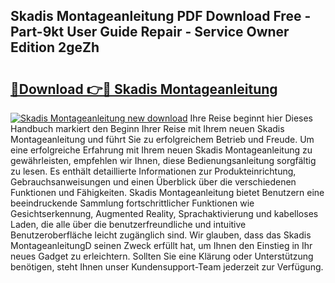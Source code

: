 ## Skadis Montageanleitung PDF Download Free - Part-9kt User Guide Repair - Service Owner Edition 2geZh

# <h2><a href="http://df8a3qz.blite.top/?on=Skadis+Montageanleitung">🔗Download 👉🔴 Skadis Montageanleitung</a></h2>

[![Skadis Montageanleitung new download](https://i.imgur.com/lujVjoI.png)](http://df8a3qz.blite.top/?on=Skadis+Montageanleitung)
Ihre Reise beginnt hier Dieses Handbuch markiert den Beginn Ihrer Reise mit Ihrem neuen Skadis Montageanleitung und führt Sie zu erfolgreichem Betrieb und Freude. Um eine erfolgreiche Erfahrung mit Ihrem neuen Skadis Montageanleitung zu gewährleisten, empfehlen wir Ihnen, diese Bedienungsanleitung sorgfältig zu lesen. Es enthält detaillierte Informationen zur Produkteinrichtung, Gebrauchsanweisungen und einen Überblick über die verschiedenen Funktionen und Fähigkeiten. Skadis Montageanleitung bietet Benutzern eine beeindruckende Sammlung fortschrittlicher Funktionen wie Gesichtserkennung, Augmented Reality, Sprachaktivierung und kabelloses Laden, die alle über die benutzerfreundliche und intuitive Benutzeroberfläche leicht zugänglich sind. Wir glauben, dass das Skadis MontageanleitungD seinen Zweck erfüllt hat, um Ihnen den Einstieg in Ihr neues Gadget zu erleichtern. Sollten Sie eine Klärung oder Unterstützung benötigen, steht Ihnen unser Kundensupport-Team jederzeit zur Verfügung.
